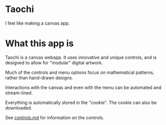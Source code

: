 
# Taochi
I feel like making a canvas app.

# What this app is
Taochi is a canvas webapp. It uses innovative and unique controls, and is designed to allow for "modular" digital artwork.

Much of the controls and menu options focus on mathematical patterns, rather than hand-drawn designs.

Interactions with the canvas and even with the menu can be automated and stream-lined.

Everything is automatically stored in the "cookie". The cookie can also be downloaded.

See [controls.md](controls.md) for information on the controls.

